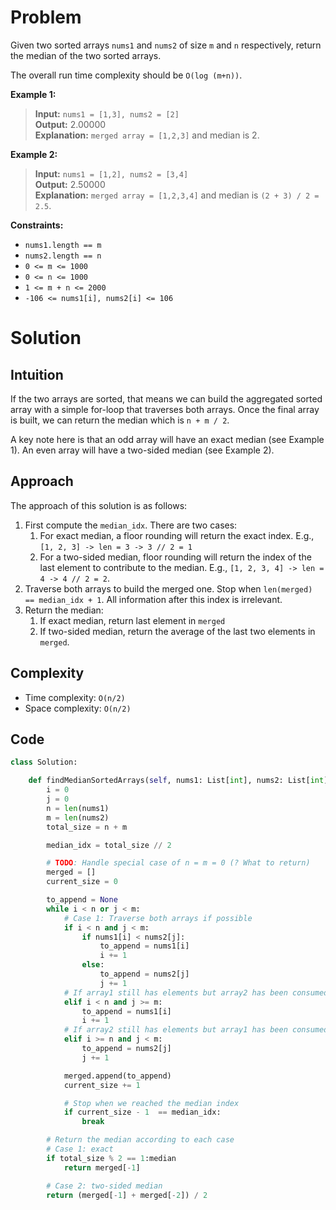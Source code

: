 # Problem

Given two sorted arrays `nums1` and `nums2` of size `m` and `n` respectively, return the median of the two sorted arrays.

The overall run time complexity should be `O(log (m+n))`.

 
**Example 1:**
>**Input:** `nums1 = [1,3], nums2 = [2]`<br>**Output:** 2.00000<br>**Explanation:** `merged array = [1,2,3]` and median is 2.

**Example 2:**

> **Input:** `nums1 = [1,2], nums2 = [3,4]`<br>**Output:** 2.50000<br>**Explanation:** `merged array = [1,2,3,4]` and median is `(2 + 3) / 2 = 2.5`.
 

**Constraints:**

- `nums1.length == m`
- `nums2.length == n`
- `0 <= m <= 1000`
- `0 <= n <= 1000`
- `1 <= m + n <= 2000`
- `-106 <= nums1[i], nums2[i] <= 106`

# Solution

## Intuition

If the two arrays are sorted, that means we can build the aggregated sorted array with a simple for-loop that traverses both arrays. Once the final array is built, we can return the median which is `n + m / 2`.

A key note here is that an odd array will have an exact median (see Example 1). An even array will have a two-sided median (see Example 2).

## Approach

The approach of this solution is as follows:

1. First compute the `median_idx`. There are two cases:
   1. For exact median, a floor rounding will return the exact index. E.g., `[1, 2, 3] -> len = 3 -> 3 // 2 = 1` 
   2. For a two-sided median, floor rounding will return the index of the last element to contribute to the median. E.g., `[1, 2, 3, 4] -> len = 4 -> 4 // 2 = 2`.
2. Traverse both arrays to build the merged one. Stop when `len(merged) == median_idx + 1`. All information after this index is irrelevant.
3. Return the median:
   1. If exact median, return last element in `merged`
   2. If two-sided median, return the average of the last two elements in `merged`.

## Complexity
- Time complexity: `O(n/2)`
- Space complexity: `O(n/2)`

## Code
```python
class Solution:

    def findMedianSortedArrays(self, nums1: List[int], nums2: List[int]) -> float:
        i = 0
        j = 0
        n = len(nums1)
        m = len(nums2)
        total_size = n + m 

        median_idx = total_size // 2

        # TODO: Handle special case of n = m = 0 (? What to return)
        merged = []
        current_size = 0

        to_append = None
        while i < n or j < m:
            # Case 1: Traverse both arrays if possible
            if i < n and j < m:
                if nums1[i] < nums2[j]:
                    to_append = nums1[i]
                    i += 1
                else:
                    to_append = nums2[j]
                    j += 1
            # If array1 still has elements but array2 has been consumed
            elif i < n and j >= m:
                to_append = nums1[i]
                i += 1
            # If array2 still has elements but array1 has been consumed
            elif i >= n and j < m:
                to_append = nums2[j]
                j += 1

            merged.append(to_append)
            current_size += 1

            # Stop when we reached the median index
            if current_size - 1  == median_idx:
                break

        # Return the median according to each case
        # Case 1: exact 
        if total_size % 2 == 1:median
            return merged[-1]

        # Case 2: two-sided median
        return (merged[-1] + merged[-2]) / 2
```
